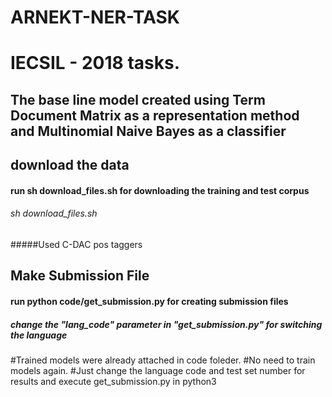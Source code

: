 # ARNEKT-NER-TASK


# IECSIL - 2018 tasks.

## The base line model created using Term Document Matrix as a representation method and Multinomial Naive Bayes as a classifier

## download the data

#### run sh download_files.sh for downloading the training and test corpus

###### sh download_files.sh
#####Used C-DAC pos taggers
## Make Submission File

#### run python code/get_submission.py for creating submission files

##### change the "lang_code" parameter in "get_submission.py" for switching the language

#Trained models were already attached in code foleder.
#No need to train models again.
#Just change the language code and test set number for results and execute get_submission.py in python3
